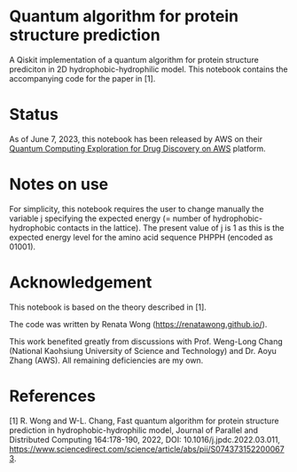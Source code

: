 # Quantum algorithm for protein structure prediction

A Qiskit implementation of a quantum algorithm for protein structure prediciton in 2D hydrophobic-hydrophilic model. This notebook contains the accompanying code for the paper in [1]. 


# Status
As of June 7, 2023, this notebook has been released by AWS on their [Quantum Computing Exploration for Drug Discovery on AWS](https://github.com/awslabs/quantum-computing-exploration-for-drug-discovery-on-aws) platform. 

# Notes on use
For simplicity, this notebook requires the user to change manually the variable j specifying the expected energy (= number of hydrophobic-hydrophobic contacts in the lattice). The present value of j is 1 as this is the expected energy level for the amino acid sequence PHPPH (encoded as 01001). 

# Acknowledgement
This notebook is based on the theory described in [1].

The code was written by Renata Wong (https://renatawong.github.io/).

This work benefited greatly from discussions with Prof. Weng-Long Chang (National Kaohsiung University of Science and Technology) and Dr. Aoyu Zhang (AWS). All remaining deficiencies are my own.

# References
[1] R. Wong and W-L. Chang, Fast quantum algorithm for protein structure prediction in hydrophobic-hydrophilic model, Journal of Parallel and Distributed Computing 164:178-190, 2022, DOI: 10.1016/j.jpdc.2022.03.011, https://www.sciencedirect.com/science/article/abs/pii/S0743731522000673.
